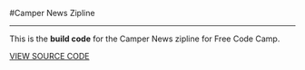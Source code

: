 #Camper News Zipline

___

This is the **build code** for the Camper News zipline for Free Code Camp.

[VIEW SOURCE CODE](https://github.com/N8-B/camper-news)
